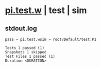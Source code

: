 # [pi.test.w](../../../../../../examples/tests/sdk_tests/math/pi.test.w) | test | sim

## stdout.log
```log
pass ─ pi.test.wsim » root/Default/test:PI

Tests 1 passed (1)
Snapshots 1 skipped
Test Files 1 passed (1)
Duration <DURATION>
```

